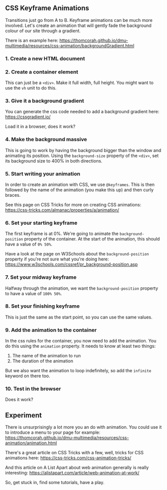 ## CSS Keyframe Animations

Transitions just go from A to B. Keyframe animations can be much more involved. Let's create an animation that will gently fade the background colour of our site through a gradient.

There is an example here: <https://thomcorah.github.io/dmu-multimedia/resources/css-animation/backgroundGradient.html>

### 1. Create a new HTML document

### 2. Create a container element

This can just be a `<div>`. Make it full width, full height. You might want to use the `vh` unit to do this.

### 3. Give it a background gradient

You can generate the css code needed to add a background gradient here: <https://cssgradient.io/>

Load it in a browser, does it work?

### 4. Make the background massive

This is going to work by having the background bigger than the window and animating its position. Using the `background-size` property of the `<div>`, set its background size to 400% in both directions.

### 5. Start writing your animation

In order to create an animation with CSS, we use `@keyframes`. This is then followed by the name of the animation (you make this up) and then curly braces.

See this page on CSS Tricks for more on creating CSS animations: <https://css-tricks.com/almanac/properties/a/animation/>

### 6. Set your starting keyframe

The first keyframe is at 0%. We're going to animate the `background-position` property of the container. At the start of the animation, this should have a value of `0% 50%`.

Have a look at the page on W3Schools about the `background-position` property if you're not sure what you're doing here: <https://www.w3schools.com/cssref/pr_background-position.asp>

### 7. Set your midway keyframe

Halfway through the animation, we want the `background-position` property to have a value of `100% 50%`.

### 8. Set your finishing keyframe

This is just the same as the start point, so you can use the same values.

### 9. Add the animation to the container

In the css rules for the container, you now need to add the animation. You do this using the `animation` property. It needs to know at least two things:

1. The name of the animation to run
2. The duration of the animation

But we also want the animation to loop indefinitely, so add the `infinite` keyword on there too.

### 10. Test in the browser

Does it work?

## Experiment

There is unsurprisingly a lot more you an do with animation. You could use it to introduce a menu to your page for example: <https://thomcorah.github.io/dmu-multimedia/resources/css-animation/animation.html>

There's a great article on CSS Tricks with a few, well, tricks for CSS animations here: <https://css-tricks.com/css-animation-tricks/>

And this article on A List Apart about web animation generally is really interesting: <https://alistapart.com/article/web-animation-at-work/>

So, get stuck in, find some tutorials, have a play.

